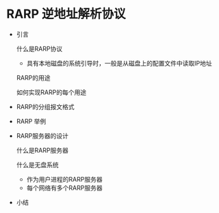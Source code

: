 # RARP 逆地址解析协议

* 引言

  什么是RARP协议

  * 具有本地磁盘的系统引导时，一般是从磁盘上的配置文件中读取IP地址

  RARP的用途

  如何实现RARP的每个用途

* RARP的分组报文格式

* RARP 举例

* RARP服务器的设计

  什么是RARP服务器

  什么是无盘系统

  * 作为用户进程的RARP服务器
  * 每个网络有多个RARP服务器

* 小结



